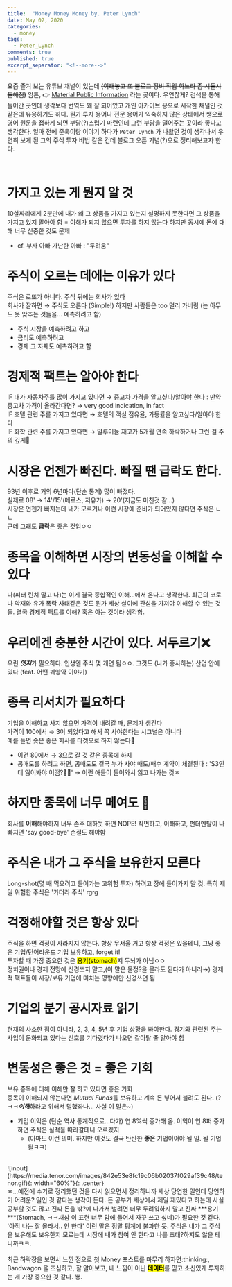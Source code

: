 ```yaml
---
title:  "Money Money Money by. Peter Lynch"
date: May 02, 2020
categories:
  - money
tags:
  - Peter_Lynch
comments: true
published: true
excerpt_separator: "<!--more-->"
---
```


요즘 즐겨 보는 유튜브 채널이 있는데 ~~(이래놓고 또 블로그 정비 작업 하느라 좀 시들시들해짐)~~ 암튼, :point_right: [Material Public Information](https://www.youtube.com/channel/UCAcCywtAWgWG2Q97bqL0GZw/featured) 라는 곳이다. 우연찮게? 검색을 통해 들어간 곳인데 생각보다 번역도 꽤 잘 되어있고 개인 아카이브 용으로 시작한 채널인 것 같은데 유용하기도 하다. 뭔가 투자 용어나 전문 용어가 익숙하지 않은 상태에서 쌩으로 영어 원문을 접하게 되면 부담(?)스럽기 마련인데 그런 부담을 덜어주는 곳이라 좋다고 생각한다. 얼마 전에 준욱이랑 이야기 하다가 `Peter Lynch` 가 나왔던 것이 생각나서 우연히 보게 된 그의 주식 투자 비법 같은 건데 블로그 오픈 기념(?)으로 정리해보고자 한다. <!--more-->

<br>

# 가지고 있는 게 뭔지 알 것
10살짜리에게 2분만에 내가 왜 그 상품을 가지고 있는지 설명하지 못한다면 그 상품을 가지고 있지 말아야 함 = <u>이해가 되지 않으면 투자를 하지 않는다</u> 하지만 동시에 돈에 대해 너무 신중한 것도 문제
- cf. 부자 아빠 가난한 아빠 : "두려움"

# 주식이 오르는 데에는 이유가 있다
주식은 로또가 아니다. 주식 뒤에는 회사가 있다  
회사가 잘하면 → 주식도 오른다 (Simple!) 하지만 사람들은 too 멀리 가버림 (는 아무도 못 맞추는 것들을... 예측하려고 함)
- 주식 시장을 예측하려고 하고
- 금리도 예측하려고
- 경제 그 자체도 예측하려고 함

# 경제적 팩트는 알아야 한다
IF 내가 자동차주를 많이 가지고 있다면 → 중고차 가격을 알고싶다/알아야 한다 : 만약 중고차 가격이 올라간다면? → very good indication, in fact  
IF 호텔 관련 주를 가지고 있다면 → 호텔의 객실 점유율, 가동률을 알고싶다/알아야 한다   
IF 화학 관련 주를 가지고 있다면 → 알루미늄 재고가 5개월 연속 하락하거나 그런 걸 주의 깊게:eyes:

# 시장은 언젠가 빠진다. 빠질 땐 급락도 한다.
93년 이후로 거의 6년마다(단순 통계) 많이 빠졌다.  
실제로 08' → 14'/15'(메르스, 저유가) → 20'(지금도 미친것 같...)  
시장은 언젠가 빠지는데 내가 모르거나 이런 시장에 준비가 되어있지 않다면 주식은 ㄴㄴ  
근데 그래도 <b>급락</b>은 좋은 것임ㅇㅇ

# 종목을 이해하면 시장의 변동성을 이해할 수 있다
나(피터 린치 말고 나)는 이게 결국 종합적인 이해...에서 온다고 생각한다. 최근의 코로나 악재와 유가 폭락 사태같은 것도 뭔가 세상 살이에 관심을 가져야 이해할 수 있는 것들. 결국 경제적 팩트를 이해? 혹은 아는 것이라 생각함.

# 우리에겐 충분한 시간이 있다. 서두르기:x:
우린 ***엣지***가 필요하다. 인생엔 주식 몇 개면 됨ㅇㅇ. 그것도 (니가 종사하는) 산업 안에 있다 (feat. 어떤 궤양약 이야기)

# 종목 리서치가 필요하다
기업을 이해하고 사지 않으면 가격이 내려갈 때, 문제가 생긴다  
가격이 100에서 → 3이 되었다고 해서 꼭 사야한다는 시그널은 아니다  
예를 들면 숏은 좋은 회사를 타겟으로 하지 않는다:no_good:
- 이건 80에서 → 3으로 갈 것 같은 종목에 하지
- 공매도를 하려고 하면, 공매도도 결국 누가 사야 매도/매수 계약이 체결된다 : '$3인데 잃어봐야 어떰?:man_shrugging:' → 이런 애들이 들어와서 잃고 나가는 것ㅎ

# 하지만 종목에 너무 메여도 :no_good:
회사를 <b>이해</b>해야하지 너무 손주 대하듯 하면 NOPE! 직면하고, 이해하고, 펀더멘탈이 나빠지면 'say good-bye' 손절도 해야함

# 주식은 내가 그 주식을 보유한지 모른다
Long-shot(몇 배 먹으려고 들어가는 고위험 투자) 하려고 장에 들어가지 말 것. 특히 제일 위험한 주식은 '카더라 주식' rgrg

# 걱정해야할 것은 항상 있다
주식을 하면 걱정이 사라지지 않는다. 항상 무서울 거고 항상 걱정은 있을테니, 그냥 좋은 기업/턴어라운드 기업 보유하고, forget it!  
투자할 때 가장 중요한 것은 <mark>용기(stomach)</mark>지 두뇌가 아님ㅇㅇ  
정치권이나 경제 전망에 신경쓰지 말고,(이 말은 물정?을 몰라도 된다가 아니라→) 경제적 팩트들이 시장/보유 기업에 미치는 영향에만 신경쓰면 됨

# 기업의 분기 공시자료 읽기
현재의 사소한 점이 아니라, 2, 3, 4, 5년 후 기업 상황을 봐야한다. 경기와 관련된 주는 사업이 둔화되고 있다는 신호를 기다렸다가 나오면 갈아탈 줄 알아야 함

# 변동성은 좋은 것 = 좋은 기회
보유 종목에 대해 이해만 잘 하고 있다면 좋은 기회  
종목이 이해되지 않는다면 <i>Mutual Funds</i>를 보유하고 계속 돈 넣어서 불려도 된다. (?ㅋㅋ***이해***하라고 위해서 말했좌나... 사실 이 말은~)
- 기업 이익은 (단순 역사 통계적으로...다가) 연 8%씩 증가해 옴. 이익이 연 8퍼 증가하면 주식은 실적을 따라갈테니 오르겠지
  - (아마도 이런 의미. 하지만 이것도 결국 탄탄한 **좋은** 기업이어야 될 일. 될 기업 될ㅋㅋ) 
 
<br>
![input](https://media.tenor.com/images/842e53e8fc19c06b02037f029af39c48/tenor.gif){: width="60%"}{: .center}
<br>
ㅎ...예전에 수기로 정리했던 것을 다시 읽으면서 정리하니까 세상 당연한 일인데 당연하기 어려운? 일인 것 같다는 생각이 든다. 돈 공부가 세상에서 제일 재밌다고 하는데 사실 공부할 것도 많고 진짜 돈을 밖?에 나가서 벌려면 너무 두려워하지 말고 진짜 ***용기***(Stomach, ㅋㅋ새삼 이 표현 너무 맘에 들어서 자꾸 쓰고 싶네)가 필요한 것 같다. '아직 나는 잘 몰라서.. 안 한다' 이런 말은 정말 핑계에 불과한 듯. 주식은 내가 그 주식을 보유해도 보유한지 모르는데 시장에 내가 참여 안 한다고 나를 초대?하지도 않을 테니까ㅋㅋ.
<br><br>
최근 하락장을 보면서 느낀 점으로 첫 Money 포스트를 마무리 하자면:thinking:, Bandwagon 을 조심하고, 잘 알아보고, 내 느낌이 아닌 <mark><b>데이터</b></mark>를 믿고 소신있게 투자하는 게 가장 중요한 것 같다. 뿅.
